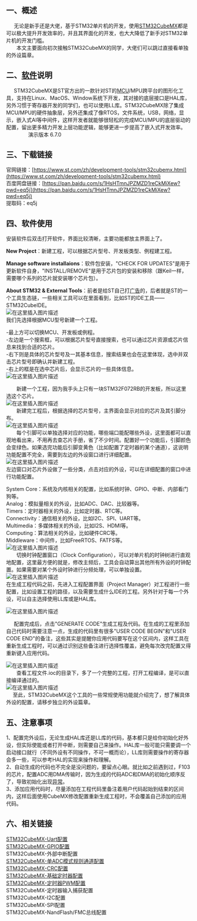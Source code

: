 ## 一、概述

   无论是新手还是大佬，基于STM32单片机的开发，使用[STM32CubeMX](https://so.csdn.net/so/search?q=STM32CubeMX&spm=1001.2101.3001.7020)都是可以极大提升开发效率的，并且其界面化的开发，也大大降低了新手对STM32单片机的开发门槛。  
    本文主要面向初次接触STM32CubeMX的同学，大佬们可以跳过直接看单独的外设篇章。

## 二、[软件](https://marketing.csdn.net/p/3127db09a98e0723b83b2914d9256174?pId=2782?utm_source=glcblog&spm=1001.2101.3001.7020)说明

   STM32CubeMX是ST官方出的一款针对ST的[MCU](https://so.csdn.net/so/search?q=MCU&spm=1001.2101.3001.7020)/MPU跨平台的图形化工具，支持在Linux、MacOS、Window系统下开发，其对接的底层接口是HAL库，另外习惯于寄存器开发的同学们，也可以使用LL库。STM32CubeMX除了集成MCU/MPU的硬件抽象层，另外还集成了像RTOS，文件系统，USB，网络，显示，嵌入式AI等中间件，这样开发者就能够很轻松的完成MCU/MPU的底层驱动的配置，留出更多精力开发上层功能逻辑，能够更进一步提高了嵌入式开发效率。  
    
    演示版本 6.7.0

## 三、下载链接

官网链接：[https://www.st.com/zh/development-tools/stm32cubemx.html](https://www.st.com/zh/development-tools/stm32cubemx.html)  
百度网盘链接：[https://pan.baidu.com/s/1HsHTmnJPZMZD1reCkMiXew?pwd=eq5j](https://pan.baidu.com/s/1HsHTmnJPZMZD1reCkMiXew?pwd=eq5j)  
提取码：eq5j

## 四、软件使用

安装软件后双击打开软件，界面比较清晰，主要功能都放主界面上了。

**New Project**：新建工程，可以根据芯片型号、开发板类型、例程建工程。  

**Manage software installaions**：软件包安装，"CHECK FOR UPDATES"是用于更新软件自身，"INSTALL/REMOVE"是用于芯片包的安装和移除（跟Keil一样，需要哪个系列的芯片就安装哪个芯片包）。  

**About STM32 & External Tools**：前者是给ST自己打[广告](https://edu.csdn.net/cloud/pm_summit?utm_source=blogglc&spm=1001.2101.3001.7020)的，后者就是ST的一个工具生态链，一些相关工具可以在里面看到，比如ST的IDE工具——STM32CubeIDE。  
![在这里插入图片描述](https://i-blog.csdnimg.cn/blog_migrate/86ef481c8810783282e86d8e7674bf4b.png)  
我们先选择根据MCU型号新建一个工程。

-最上方可以切换MCU、开发板或例程。  
-左边是一个搜索框，可以根据芯片型号直接搜索，也可以通过芯片资源或芯片信息来找到合适的芯片。  
-右下则是具体的芯片型号及一其基本信息，搜索结果也会在这里体现，选中并双击芯片型号即确认并新建工程。  
-右上的框是在选中芯片后，会显示芯片的一些具体信息。  
![在这里插入图片描述](https://i-blog.csdnimg.cn/blog_migrate/fd1bc29ecdd31d06522b729fe9751b54.png)

    新建一个工程，因为我手头上只有一块STM32F072RB的开发板，所以这里选这个芯片。  
![在这里插入图片描述](https://i-blog.csdnimg.cn/blog_migrate/04c6116f4b1cc898d80de8b4acd6a177.gif#pic_center)  
    新建完工程后，根据选择的芯片型号，主界面会显示对应的芯片及其引脚分布。  
![在这里插入图片描述](https://i-blog.csdnimg.cn/blog_migrate/47f5956d9543a79b2c0b8cbb574518e8.png)  
    每个引脚可以单独选择对应的功能，哪些端口能配哪些外设，这里面都可以直观地看出来，不用再去查芯片手册，省了不少时间。配置好一个功能后，引脚颜色会变绿色。如果选完功能后引脚变黄色（比如配置了定时器的某个通道），这说明功能配置不完全，需要到左边的外设窗口进行详细配置。  
![在这里插入图片描述](https://i-blog.csdnimg.cn/blog_migrate/5d30ec6691bd7fb3cbeda68d42434b27.gif#pic_center)  
左边窗口对芯片外设做了一些分类，点击对应的外设，可以在详细配置的窗口中进行功能配置。

System Core：系统及内核相关的配置，比如系统时钟、GPIO、中断、内部看门狗等。  
Analog：模拟量相关的外设，比如ADC、DAC、比较器等。  
Timers：定时器相关的外设，比如定时器、RTC等。  
Connectivity：通信相关的外设，比如I2C、SPI、UART等。  
Multimedia：多媒体相关的外设，比如I2S、HDMI等。  
Computing：算法相关的外设，比如硬件CRC等。  
Middleware：中间件，比如FreeRTOS、FATFS等。  
![在这里插入图片描述](https://i-blog.csdnimg.cn/blog_migrate/cbb09743c6ca875d019ee22c6a96ac90.gif#pic_center)  
    切换时钟配置窗口（Clock Configuration），可以对单片机的时钟树进行直观地配置，这里最方便的就是，修改主频后，工具会自动算出其他所有外设的时钟配置。如果需要对某个外设时钟进行分频处理，可以单独设置。  
![在这里插入图片描述](https://i-blog.csdnimg.cn/blog_migrate/35d0869540454060d79a8d05099fa015.gif#pic_center)  
在生成工程代码之前，先进入工程配置界面（Project Manager）对工程进行一些配置，比如设置工程的路径，以及需要生成什么IDE的工程。另外针对于每一个外设，可以自主选择使用LL库或是HAL库。

![在这里插入图片描述](https://i-blog.csdnimg.cn/blog_migrate/305762a245dc625b57ff72e1218549f8.gif#pic_center)

   配置完成后，点击"GENERATE CODE"生成工程及代码。在生成的工程里添加自己代码时需要注意一点，生成的代码里有很多"USER CODE BEGIN"和"USER CODE END"的备注，这些其实是提醒你应用代码要写在这个区间内，这样工具在重新生成工程时，可以通过识别这些备注进行选择性覆盖，避免每次改完配置又得重新键入应用代码。

![在这里插入图片描述](https://i-blog.csdnimg.cn/blog_migrate/6ad46cb4334a273ff11a02a703c4f1b2.gif#pic_center)  
    查看工程文件.ioc的目录下，多了一个完整的工程，打开工程编译，是可以直接编译通过的。  
![在这里插入图片描述](https://i-blog.csdnimg.cn/blog_migrate/99aaf1a804a946c6b9bd81569b580c21.png#pic_center)  
  
至此，STM32CubeMX这个工具的一些常规使用功能就介绍完了，想了解具体外设的配置，请移步独立的外设篇章。

## 五、注意事项

1、配置完外设后，无论生成HAL库还是LL库的代码，基本都只是给你初始化好外设，但实际使能或者打开中断，则需要自己来操作。HAL库一般可能只需要调一个启动接口就行（不同外设有不同操作，不可一概而论），LL库则需要操作的寄存器会多一些，可以参考HAL的实现来操作和理解。  
2、自动生成的代码也不完全是没问题的，要留点心眼。就比如之前遇到过，F103的芯片，配置ADC用DMA传输时，因为生成的代码ADC和DMA的初始化顺序反了，导致初始化出现[异常](https://marketing.csdn.net/p/3127db09a98e0723b83b2914d9256174?pId=2782?utm_source=glcblog&spm=1001.2101.3001.7020)。  
3、添加应用代码时，尽量添加在工程代码里备注着用户代码起始到结束的区间内，这样后面使用CubeMX修改配置重新生成工程时，不会覆盖自己添加的应用代码。

## 六、相关链接

[STM32CubeMX-Uart配置](https://blog.csdn.net/u012749085/article/details/129413853)  
[STM32CubeMX-GPIO配置](https://blog.csdn.net/u012749085/article/details/130495960)  
STM32CubeMX-外部中断配置  
[STM32CubeMX-单ADC模式规则通道配置](https://blog.csdn.net/u012749085/article/details/131299548)  
[STM32CubeMX-CRC配置](https://blog.csdn.net/u012749085/article/details/129362365)  
[STM32CubeMX-基础定时器配置](https://blog.csdn.net/u012749085/article/details/131396208)  
[STM32CubeMX-定时器PWM配置](https://blog.csdn.net/u012749085/article/details/131603827)  
STM32CubeMX-定时器输入捕获配置  
STM32CubeMX-I2C配置  
STM32CubeMX-SPI配置  
STM32CubeMX-NandFlash/FMC总线配置